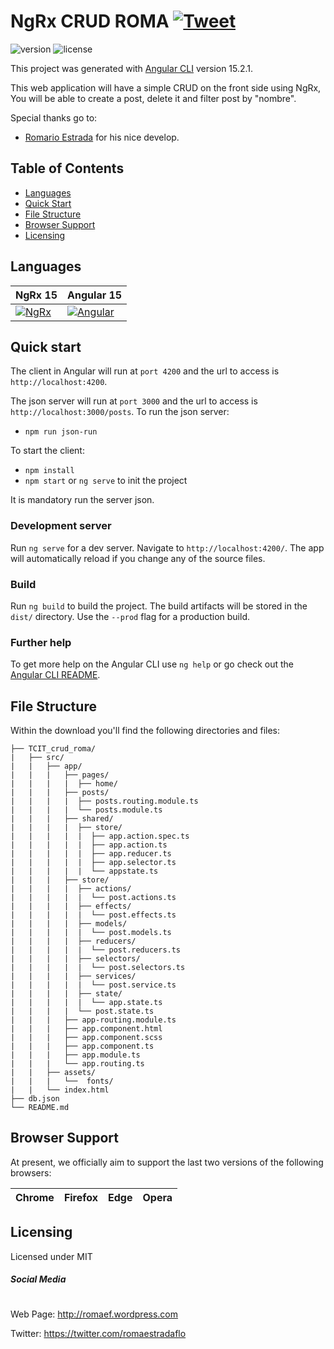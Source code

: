# NgRx CRUD ROMA [![Tweet](https://img.shields.io/twitter/url/http/shields.io.svg?style=social&logo=twitter)](https://twitter.com/romaestradaflo)

![version](https://img.shields.io/badge/version-1.0.0-blue.svg)  ![license](https://img.shields.io/badge/license-MIT-blue.svg)

This project was generated with [Angular CLI](https://github.com/angular/angular-cli) version 15.2.1.

This web application will have a simple CRUD on the front side using NgRx, You will be able to create a post, delete it and filter post by "nombre".

Special thanks go to:
- [Romario Estrada](https://linktr.ee/romaef) for his nice develop.


## Table of Contents

* [Languages](#versions)
* [Quick Start](#quick-start)
* [File Structure](#file-structure)
* [Browser Support](#browser-support)
* [Licensing](#licensing)


## Languages

| NgRx 15 | Angular 15|
| --- | --- |
| [![NgRx](https://ngrx.io/assets/images/badge.svg)]()  | [![Angular](https://upload.wikimedia.org/wikipedia/commons/thumb/c/cf/Angular_full_color_logo.svg/300px-Angular_full_color_logo.svg.png)]()

## Quick start

The client in Angular will run at `port 4200` and the url to access is `http://localhost:4200`.

The json server will run at `port 3000` and the url to access is `http://localhost:3000/posts`.
To run the json server:
- `npm run json-run`

To start the client:
- `npm install`
- `npm start` or `ng serve` to init the project

It is mandatory run the server json.
### Development server

Run `ng serve` for a dev server. Navigate to `http://localhost:4200/`. The app will automatically reload if you change any of the source files.

### Build

Run `ng build` to build the project. The build artifacts will be stored in the `dist/` directory. Use the `--prod` flag for a production build.

### Further help

To get more help on the Angular CLI use `ng help` or go check out the [Angular CLI README](https://github.com/angular/angular-cli/blob/master/README.md).

## File Structure
Within the download you'll find the following directories and files:

```
├── TCIT_crud_roma/
|   ├── src/
|   |   ├── app/
|   |   |   ├── pages/
|   |   |   |  ├── home/
|   |   |   ├── posts/
|   |   |   |  ├── posts.routing.module.ts
|   |   |   |  └── posts.module.ts
|   |   |   ├── shared/
|   |   |   |  ├── store/
|   |   |   |  |  ├── app.action.spec.ts
|   |   |   |  |  ├── app.action.ts
|   |   |   |  |  ├── app.reducer.ts
|   |   |   |  |  ├── app.selector.ts
|   |   |   |  |  └── appstate.ts
|   |   |   ├── store/
|   |   |   |  ├── actions/
|   |   |   |  |  └── post.actions.ts
|   |   |   |  ├── effects/
|   |   |   |  |  └── post.effects.ts
|   |   |   |  ├── models/
|   |   |   |  |  └── post.models.ts
|   |   |   |  ├── reducers/
|   |   |   |  |  └── post.reducers.ts
|   |   |   |  ├── selectors/
|   |   |   |  |  └── post.selectors.ts
|   |   |   |  ├── services/
|   |   |   |  |  └── post.service.ts
|   |   |   |  ├── state/
|   |   |   |  |  └── app.state.ts
|   |   |   |  └── post.state.ts
|   |   |   ├── app-routing.module.ts
|   |   |   ├── app.component.html
|   |   |   ├── app.component.scss
|   |   |   ├── app.component.ts
|   |   |   ├── app.module.ts
|   |   |   └── app.routing.ts
|   |   ├── assets/
|   |   |   └──  fonts/
|   |   └── index.html
├── db.json
└── README.md
```


## Browser Support

At present, we officially aim to support the last two versions of the following browsers:


| Chrome | Firefox | Edge | Opera |
| --- | --- | --- | --- |

## Licensing

Licensed under MIT

##### Social Media
#
Web Page: <http://romaef.wordpress.com>

Twitter: <https://twitter.com/romaestradaflo>
